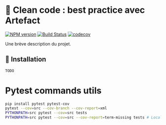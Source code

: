# 📘 Clean code : best practice avec Artefact

[![NPM version](https://img.shields.io/npm/v/pre-commit-challenge.svg)](https://www.npmjs.com/package/pre-commit-challenge)
[![Build Status](https://travis-ci.com/segandiaye/pre-commit-challenge.svg?branch=feat/test-ci_cd)](https://travis-ci.com/segandiaye/pre-commit-challenge)
[![codecov](https://codecov.io/gh/segandiaye/pre-commit-challenge/branch/feat%2Ftest-ci_cd/graph/badge.svg)](https://codecov.io/gh/segandiaye/pre-commit-challenge)



Une brève description du projet.

## 🚀 Installation

```bash
TODO
```

# Pytest commands utils

```bash
pip install pytest pytest-cov
pytest --cov=src --cov-branch --cov-report=xml
PYTHONPATH=src pytest --cov=src tests
PYTHONPATH=src pytest --cov=src --cov-report=term-missing tests # Locally
```